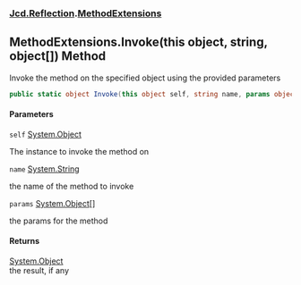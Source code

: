### [Jcd.Reflection](Jcd.Reflection.md 'Jcd.Reflection').[MethodExtensions](Jcd.Reflection.MethodExtensions.md 'Jcd.Reflection.MethodExtensions')

## MethodExtensions.Invoke(this object, string, object[]) Method

Invoke the method on the specified object using the provided parameters

```csharp
public static object Invoke(this object self, string name, params object[] @params);
```

#### Parameters

<a name='Jcd.Reflection.MethodExtensions.Invoke(thisobject,string,object[]).self'></a>

`self` [System.Object](https://docs.microsoft.com/en-us/dotnet/api/System.Object 'System.Object')

The instance to invoke the method on

<a name='Jcd.Reflection.MethodExtensions.Invoke(thisobject,string,object[]).name'></a>

`name` [System.String](https://docs.microsoft.com/en-us/dotnet/api/System.String 'System.String')

the name of the method to invoke

<a name='Jcd.Reflection.MethodExtensions.Invoke(thisobject,string,object[]).params'></a>

`params` [System.Object](https://docs.microsoft.com/en-us/dotnet/api/System.Object 'System.Object')[[]](https://docs.microsoft.com/en-us/dotnet/api/System.Array 'System.Array')

the params for the method

#### Returns

[System.Object](https://docs.microsoft.com/en-us/dotnet/api/System.Object 'System.Object')  
the result, if any